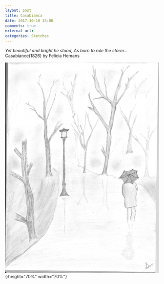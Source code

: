 ```yaml
---
layout: post
title: Casabianca
date: 2017-10-10 15:00
comments: true
external-url:
categories: Sketches
---
```


<i>Yet beautiful and bright he stood,
As born to rule the storm...</i>
Casabiance(1826)
by Felicia Hemans

![Casabianca](/assets/Rain_sketch.jpeg){:height="70%" width="70%"}